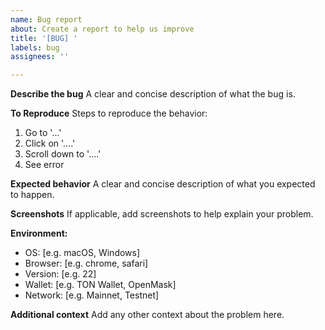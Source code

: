 ```yaml
---
name: Bug report
about: Create a report to help us improve
title: '[BUG] '
labels: bug
assignees: ''

---
```


**Describe the bug**
A clear and concise description of what the bug is.

**To Reproduce**
Steps to reproduce the behavior:
1. Go to '...'
2. Click on '....'
3. Scroll down to '....'
4. See error

**Expected behavior**
A clear and concise description of what you expected to happen.

**Screenshots**
If applicable, add screenshots to help explain your problem.

**Environment:**
 - OS: [e.g. macOS, Windows]
 - Browser: [e.g. chrome, safari]
 - Version: [e.g. 22]
 - Wallet: [e.g. TON Wallet, OpenMask]
 - Network: [e.g. Mainnet, Testnet]

**Additional context**
Add any other context about the problem here.
